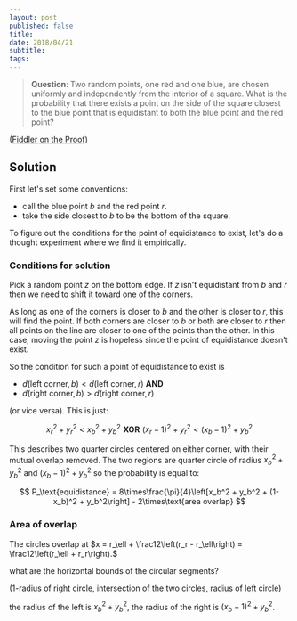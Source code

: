 ```yaml
---
layout: post
published: false
title: 
date: 2018/04/21
subtitle:
tags:
---
```


>**Question**: Two random points, one red and one blue, are chosen uniformly and independently from the interior of a square. What is the probability that there exists a point on the side of the square closest to the blue point that is equidistant to both the blue point and the red point?

<!--more-->

([Fiddler on the Proof](URL))

## Solution

First let's set some conventions:

- call the blue point $b$ and the red point $r$.
- take the side closest to $b$ to be the bottom of the square.

To figure out the conditions for the point of equidistance to exist, let's do a thought experiment where we find it empirically. 

### Conditions for solution

Pick a random point $z$ on the bottom edge. If $z$ isn't equidistant from $b$ and $r$ then we need to shift it toward one of the corners.

As long as one of the corners is closer to $b$ and the other is closer to $r$, this will find the point. If both corners are closer to $b$ or both are closer to $r$  then all points on the line are closer to one of the points than the other. In this case, moving the point $z$ is hopeless since the point of equidistance doesn't exist.

So the condition for such a point of equidistance to exist is 

- $d(\text{left corner}, b) < d(\text{left corner},r)$ **AND**
- $d(\text{right corner},b) > d(\text{right corner},r)$ 

(or vice versa). This is just:

$$ x_r^2 + y_r^2 < x_b^2 + y_b^2 \,\,\mathbf{XOR}\,\, (x_r-1)^2 + y_r^2 < (x_b-1)^2 + y_b^2 $$

This describes two quarter circles centered on either corner, with their mutual overlap removed. 
The two regions are quarter circle of radius $x_b^2 + y_b^2$ and $(x_b-1)^2 + y_b^2$ so the probability is equal to:

$$ P_\text{equidistance} = 8\times\frac{\pi}{4}\left[x_b^2 + y_b^2 + (1-x_b)^2 + y_b^2\right] - 2\times\text{area overlap} $$

### Area of overlap

The circles overlap at $x = r_\ell + \frac12\left(r_r - r_\ell\right) = \frac12\left(r_\ell + r_r\right).$

what are the horizontal bounds of the circular segments?

(1-radius of right circle, intersection of the two circles, radius of left circle)

the radius of the left is $x_b^2+y_b^2$, the radius of the right is $(x_b - 1)^2 + y_b^2$.




<br>
